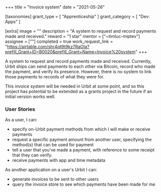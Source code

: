 +++
title = "Invoice system"
date = "2021-05-26"

[taxonomies]
grant_type = [ "Apprenticeship" ]
grant_category = [ "Dev: Apps" ]

[extra]
image = ""
description = "A system to request and record payments made and received."
reward = "1 star"
mentor = ["~timluc-miptev"]
assignee = [""]
completed = true
work_request_link = "https://airtable.com/shr4qt9t9kz7RaOIa?prefill_Grant+ID=B0020&prefill_Grant+Name=Invoice%20system"
+++

A system to request and record payments made and received. Currently, Urbit ships can send payments to each other via Bitcoin, record who made the payment, and verify its presence. However, there is no system to link those payments to records of what they were for.

This invoice system will be needed in Urbit at some point, and so this project has potential to be extended as a grants project in the future if an initial version works well.

### User Stories

As a user, I can:

- specify on-Urbit payment methods from which I will make or receive payments
- request a specific payment amount from another user, specifying the method(s) that can be used for payment
- tell a user that you've made a payment, with reference to some receipt that they can verify.
- receive payments with app and time metadata

As another application on a user's Urbit I can:

- generate invoices to be sent to other users
- query the invoice store to see which payments have been made for me
